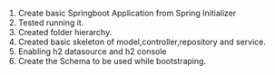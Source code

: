 1. Create basic Springboot Application from Spring Initializer
2. Tested running it.
3. Created folder hierarchy.
4. Created basic skeleton of model,controller,repository and service.
5. Enabling h2 datasource and h2 console
6. Create the Schema to be used while bootstraping.
